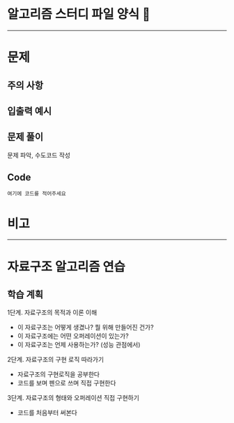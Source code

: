 # 알고리즘 스터디 파일 양식 🎉 


---
# 문제

## 주의 사항

## 입출력 예시

## 문제 풀이
문제 파악, 수도코드 작성

## Code

```js
여기에 코드를 적어주세요
```

# 비고
---


# 자료구조 알고리즘 연습


## 학습 계획
1단계. 자료구조의 목적과 이론 이해


+ 이 자료구조는 어떻게 생겼나? 뭘 위해 만들어진 건가?
+ 이 자료구조에는 어떤 오퍼레이션이 있는가?
+ 이 자료구조는 언제 사용하는가? (성능 관점에서)


2단계. 자료구조의 구현 로직 따라가기

+ 자료구조의 구현로직을 공부한다
+ 코드를 보며 펜으로 쓰며 직접 구현한다


3단계. 자료구조의 형태와 오퍼레이션 직접 구현하기

+ 코드를 처음부터 써본다